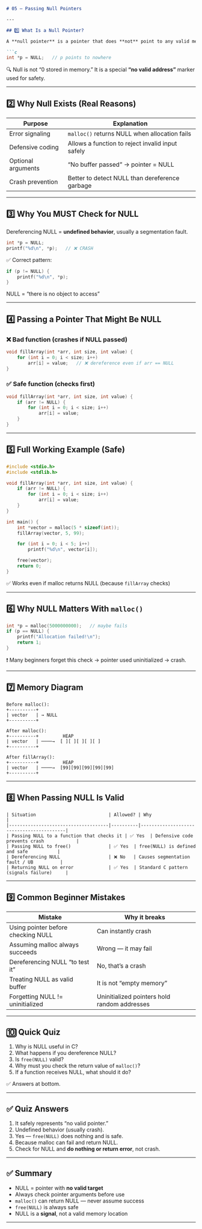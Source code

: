 ````markdown
# 05 — Passing Null Pointers

---

## 1️⃣ What Is a Null Pointer?

A **null pointer** is a pointer that does **not** point to any valid memory location.

```c
int *p = NULL;   // p points to nowhere
````

🔍 Null is not “0 stored in memory.”
It is a special **“no valid address”** marker used for safety.

---

## 2️⃣ Why Null Exists (Real Reasons)

| Purpose            | Explanation                                      |
| ------------------ | ------------------------------------------------ |
| Error signaling    | `malloc()` returns NULL when allocation fails    |
| Defensive coding   | Allows a function to reject invalid input safely |
| Optional arguments | “No buffer passed” → pointer = NULL              |
| Crash prevention   | Better to detect NULL than dereference garbage   |

---

## 3️⃣ Why You MUST Check for NULL

Dereferencing NULL = **undefined behavior**, usually a segmentation fault.

```c
int *p = NULL;
printf("%d\n", *p);   // ❌ CRASH
```

✅ Correct pattern:

```c
if (p != NULL) {
    printf("%d\n", *p);
}
```

NULL = “there is no object to access”

---

## 4️⃣ Passing a Pointer That Might Be NULL

### ❌ Bad function (crashes if NULL passed)

```c
void fillArray(int *arr, int size, int value) {
    for (int i = 0; i < size; i++)
        arr[i] = value;   // ❌ dereference even if arr == NULL
}
```

### ✅ Safe function (checks first)

```c
void fillArray(int *arr, int size, int value) {
    if (arr != NULL) {
        for (int i = 0; i < size; i++)
            arr[i] = value;
    }
}
```

---

## 5️⃣ Full Working Example (Safe)

```c
#include <stdio.h>
#include <stdlib.h>

void fillArray(int *arr, int size, int value) {
    if (arr != NULL) {
        for (int i = 0; i < size; i++)
            arr[i] = value;
    }
}

int main() {
    int *vector = malloc(5 * sizeof(int));
    fillArray(vector, 5, 99);

    for (int i = 0; i < 5; i++)
        printf("%d\n", vector[i]);

    free(vector);
    return 0;
}
```

✅ Works even if malloc returns NULL (because `fillArray` checks)

---

## 6️⃣ Why NULL Matters With `malloc()`

```c
int *p = malloc(5000000000);   // maybe fails
if (p == NULL) {
    printf("Allocation failed!\n");
    return 1;
}
```

❗ Many beginners forget this check → pointer used uninitialized → crash.

---

## 7️⃣ Memory Diagram

```
Before malloc():
+----------+
| vector   | → NULL
+----------+

After malloc():
+----------+         HEAP
| vector   | ────→  [ ][ ][ ][ ][ ]
+----------+

After fillArray():
+----------+         HEAP
| vector   | ────→  [99][99][99][99][99]
+----------+
```

---

## 8️⃣ When Passing NULL Is Valid

```text
| Situation                           | Allowed? | Why                                      |
|-------------------------------------|----------|------------------------------------------|
| Passing NULL to a function that checks it | ✅ Yes  | Defensive code prevents crash            |
| Passing NULL to free()              | ✅ Yes  | free(NULL) is defined and safe           |
| Dereferencing NULL                  | ❌ No   | Causes segmentation fault / UB          |
| Returning NULL on error             | ✅ Yes  | Standard C pattern (signals failure)     |
```

---

## 9️⃣ Common Beginner Mistakes

| Mistake                            | Why it breaks                                |
| ---------------------------------- | -------------------------------------------- |
| Using pointer before checking NULL | Can instantly crash                          |
| Assuming malloc always succeeds    | Wrong — it may fail                          |
| Dereferencing NULL “to test it”    | No, that’s a crash                           |
| Treating NULL as valid buffer      | It is not “empty memory”                     |
| Forgetting NULL != uninitialized   | Uninitialized pointers hold random addresses |

---

## 🔟 Quick Quiz

1. Why is NULL useful in C?
2. What happens if you dereference NULL?
3. Is `free(NULL)` valid?
4. Why must you check the return value of `malloc()`?
5. If a function receives NULL, what should it do?

✅ Answers at bottom.

---

## ✅ Quiz Answers

1. It safely represents “no valid pointer.”
2. Undefined behavior (usually crash).
3. Yes — `free(NULL)` does nothing and is safe.
4. Because malloc can fail and return NULL.
5. Check for NULL and **do nothing or return error**, not crash.

---

## ✅ Summary

* NULL = pointer with **no valid target**
* Always check pointer arguments before use
* `malloc()` can return NULL — never assume success
* `free(NULL)` is always safe
* NULL is a **signal**, not a valid memory location

---

```

